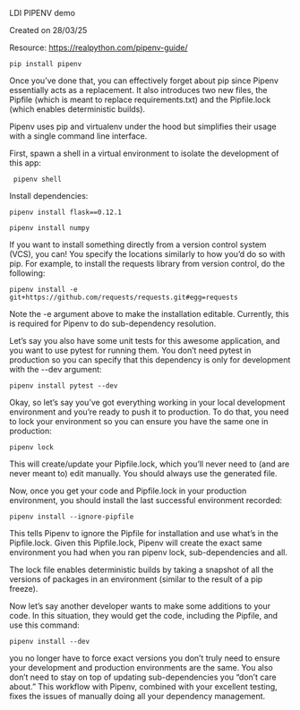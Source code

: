 LDI PIPENV demo 

Created on 28/03/25

Resource: https://realpython.com/pipenv-guide/

`pip install pipenv`

Once you’ve done that, you can effectively forget about pip since Pipenv essentially acts as a replacement. It also introduces two new files, the Pipfile (which is meant to replace requirements.txt) and the Pipfile.lock (which enables deterministic builds).

Pipenv uses pip and virtualenv under the hood but simplifies their usage with a single command line interface.

First, spawn a shell in a virtual environment to isolate the development of this app:

` pipenv shell`

Install dependencies:

`pipenv install flask==0.12.1`

`pipenv install numpy`

If you want to install something directly from a version control system (VCS), you can! You specify the locations similarly to how you’d do so with pip. For example, to install the requests library from version control, do the following:

`pipenv install -e git+https://github.com/requests/requests.git#egg=requests` 

Note the -e argument above to make the installation editable. Currently, this is required for Pipenv to do sub-dependency resolution.

Let’s say you also have some unit tests for this awesome application, and you want to use pytest for running them. You don’t need pytest in production so you can specify that this dependency is only for development with the --dev argument:

`pipenv install pytest --dev`

Okay, so let’s say you’ve got everything working in your local development environment and you’re ready to push it to production. To do that, you need to lock your environment so you can ensure you have the same one in production:

`pipenv lock`

This will create/update your Pipfile.lock, which you’ll never need to (and are never meant to) edit manually. You should always use the generated file.

Now, once you get your code and Pipfile.lock in your production environment, you should install the last successful environment recorded:

`pipenv install --ignore-pipfile`

This tells Pipenv to ignore the Pipfile for installation and use what’s in the Pipfile.lock. Given this Pipfile.lock, Pipenv will create the exact same environment you had when you ran pipenv lock, sub-dependencies and all.

The lock file enables deterministic builds by taking a snapshot of all the versions of packages in an environment (similar to the result of a pip freeze).

Now let’s say another developer wants to make some additions to your code. In this situation, they would get the code, including the Pipfile, and use this command:

`pipenv install --dev`

you no longer have to force exact versions you don’t truly need to ensure your development and production environments are the same. You also don’t need to stay on top of updating sub-dependencies you “don’t care about.” This workflow with Pipenv, combined with your excellent testing, fixes the issues of manually doing all your dependency management.


